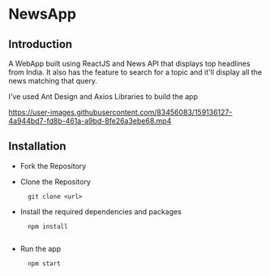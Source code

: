 # NewsApp

## Introduction
A WebApp built using ReactJS and News API that displays top headlines from India. It also has the feature to search for a topic and it'll display all the news matching that query. 

I've used Ant Design and Axios Libraries to build the app 

https://user-images.githubusercontent.com/83456083/159136127-4a944bd7-fd8b-461a-a9bd-8fe26a3ebe68.mp4

## Installation
- Fork the Repository

- Clone the Repository
  ```
    git clone <url>

- Install the required dependencies and packages
  ```
    npm install
    
- Run the app
  ```
    npm start
